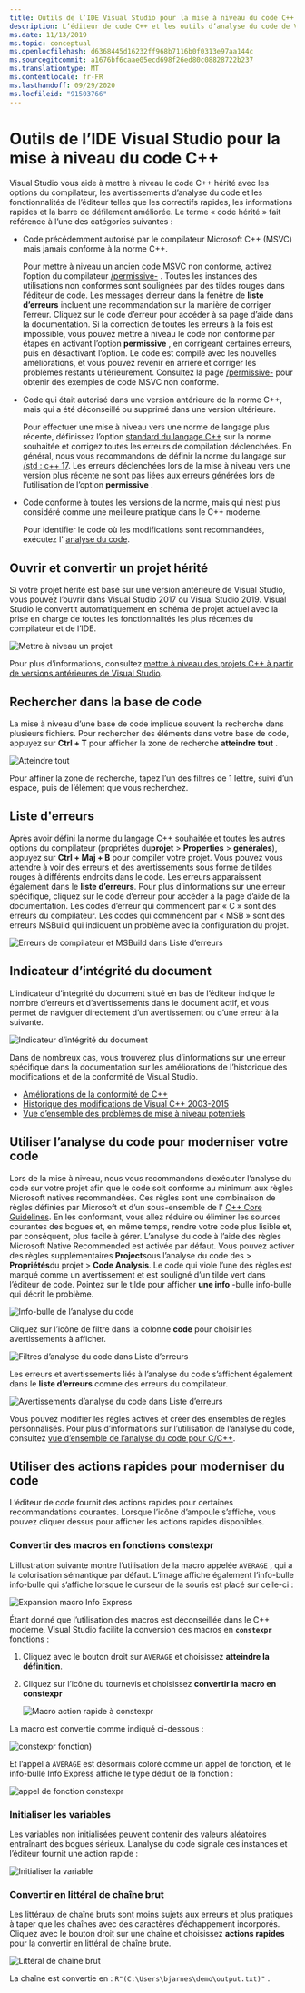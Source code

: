 ```yaml
---
title: Outils de l’IDE Visual Studio pour la mise à niveau du code C++
description: L’éditeur de code C++ et les outils d’analyse du code de Visual Studio vous aident à moderniser votre base de code C++.
ms.date: 11/13/2019
ms.topic: conceptual
ms.openlocfilehash: d6368445d16232ff968b7116b0f0313e97aa144c
ms.sourcegitcommit: a1676bf6caae05ecd698f26ed80c08828722b237
ms.translationtype: MT
ms.contentlocale: fr-FR
ms.lasthandoff: 09/29/2020
ms.locfileid: "91503766"
---
```

# <a name="visual-studio-ide-tools-for-upgrading-c-code"></a>Outils de l’IDE Visual Studio pour la mise à niveau du code C++

Visual Studio vous aide à mettre à niveau le code C++ hérité avec les options du compilateur, les avertissements d’analyse du code et les fonctionnalités de l’éditeur telles que les correctifs rapides, les informations rapides et la barre de défilement améliorée. Le terme « code hérité » fait référence à l’une des catégories suivantes :

- Code précédemment autorisé par le compilateur Microsoft C++ (MSVC) mais jamais conforme à la norme C++.

   Pour mettre à niveau un ancien code MSVC non conforme, activez l’option du compilateur [/permissive-](../build/reference/permissive-standards-conformance.md) . Toutes les instances des utilisations non conformes sont soulignées par des tildes rouges dans l’éditeur de code. Les messages d’erreur dans la fenêtre de **liste d’erreurs** incluent une recommandation sur la manière de corriger l’erreur. Cliquez sur le code d’erreur pour accéder à sa page d’aide dans la documentation. Si la correction de toutes les erreurs à la fois est impossible, vous pouvez mettre à niveau le code non conforme par étapes en activant l’option **permissive** , en corrigeant certaines erreurs, puis en désactivant l’option. Le code est compilé avec les nouvelles améliorations, et vous pouvez revenir en arrière et corriger les problèmes restants ultérieurement. Consultez la page [/permissive-](../build/reference/permissive-standards-conformance.md) pour obtenir des exemples de code MSVC non conforme.

- Code qui était autorisé dans une version antérieure de la norme C++, mais qui a été déconseillé ou supprimé dans une version ultérieure.

   Pour effectuer une mise à niveau vers une norme de langage plus récente, définissez l’option [standard du langage C++](../build/reference/std-specify-language-standard-version.md) sur la norme souhaitée et corrigez toutes les erreurs de compilation déclenchées. En général, nous vous recommandons de définir la norme du langage sur [/std : c++ 17](../build/reference/std-specify-language-standard-version.md). Les erreurs déclenchées lors de la mise à niveau vers une version plus récente ne sont pas liées aux erreurs générées lors de l’utilisation de l’option **permissive** .

- Code conforme à toutes les versions de la norme, mais qui n’est plus considéré comme une meilleure pratique dans le C++ moderne.

   Pour identifier le code où les modifications sont recommandées, exécutez l' [analyse du code](../code-quality/code-analysis-for-c-cpp-overview.md).

## <a name="open-and-convert-a-legacy-project"></a>Ouvrir et convertir un projet hérité

Si votre projet hérité est basé sur une version antérieure de Visual Studio, vous pouvez l’ouvrir dans Visual Studio 2017 ou Visual Studio 2019. Visual Studio le convertit automatiquement en schéma de projet actuel avec la prise en charge de toutes les fonctionnalités les plus récentes du compilateur et de l’IDE.

![Mettre à niveau un projet](media/upgrade-dialog-v142.png "Mettre à niveau un projet")

Pour plus d’informations, consultez [mettre à niveau des projets C++ à partir de versions antérieures de Visual Studio](upgrading-projects-from-earlier-versions-of-visual-cpp.md).

## <a name="search-the-code-base"></a>Rechercher dans la base de code

La mise à niveau d’une base de code implique souvent la recherche dans plusieurs fichiers. Pour rechercher des éléments dans votre base de code, appuyez sur **Ctrl + T** pour afficher la zone de recherche **atteindre tout** .

![Atteindre tout](media/go-to-all.png "Atteindre tout")

Pour affiner la zone de recherche, tapez l’un des filtres de 1 lettre, suivi d’un espace, puis de l’élément que vous recherchez.

## <a name="error-list"></a>Liste d'erreurs

Après avoir défini la norme du langage C++ souhaitée et toutes les autres options du compilateur (propriétés du**projet**  >  **Properties**  >  **générales**), appuyez sur **Ctrl + Maj + B** pour compiler votre projet. Vous pouvez vous attendre à voir des erreurs et des avertissements sous forme de tildes rouges à différents endroits dans le code. Les erreurs apparaissent également dans le **liste d’erreurs**. Pour plus d’informations sur une erreur spécifique, cliquez sur le code d’erreur pour accéder à la page d’aide de la documentation. Les codes d’erreur qui commencent par « C » sont des erreurs du compilateur. Les codes qui commencent par « MSB » sont des erreurs MSBuild qui indiquent un problème avec la configuration du projet.

![Erreurs de compilateur et MSBuild dans Liste d’erreurs](media/compiler-error-list.png "Erreurs de compilateur et MSBuild dans Liste d’erreurs")

## <a name="document-health-indicator"></a>Indicateur d’intégrité du document

L’indicateur d’intégrité du document situé en bas de l’éditeur indique le nombre d’erreurs et d’avertissements dans le document actif, et vous permet de naviguer directement d’un avertissement ou d’une erreur à la suivante.

![Indicateur d’intégrité du document](media/document-health-indicator.png "Indicateur d’intégrité du document")

Dans de nombreux cas, vous trouverez plus d’informations sur une erreur spécifique dans la documentation sur les améliorations de l’historique des modifications et de la conformité de Visual Studio.

- [Améliorations de la conformité de C++](../overview/cpp-conformance-improvements.md)
- [Historique des modifications de Visual C++ 2003-2015](visual-cpp-change-history-2003-2015.md)
- [Vue d’ensemble des problèmes de mise à niveau potentiels](overview-of-potential-upgrade-issues-visual-cpp.md)

## <a name="use-code-analysis-to-modernize-your-code"></a>Utiliser l’analyse du code pour moderniser votre code

Lors de la mise à niveau, nous vous recommandons d’exécuter l’analyse du code sur votre projet afin que le code soit conforme au minimum aux règles Microsoft natives recommandées. Ces règles sont une combinaison de règles définies par Microsoft et d’un sous-ensemble de l' [C++ Core Guidelines](https://isocpp.github.io/CppCoreGuidelines/CppCoreGuidelines). En les conformant, vous allez réduire ou éliminer les sources courantes des bogues et, en même temps, rendre votre code plus lisible et, par conséquent, plus facile à gérer. L’analyse du code à l’aide des règles Microsoft Native Recommended est activée par défaut. Vous pouvez activer des règles supplémentaires **Project**sous l’analyse du code des  >  **Propriétés**du projet  >  **Code Analysis**. Le code qui viole l’une des règles est marqué comme un avertissement et est souligné d’un tilde vert dans l’éditeur de code. Pointez sur le tilde pour afficher **une info** -bulle info-bulle qui décrit le problème.

![Info-bulle de l’analyse du code](media/code-analysis-tooltip.png "Avertissement de l’analyse du code")

Cliquez sur l’icône de filtre dans la colonne **code** pour choisir les avertissements à afficher.

![Filtres d’analyse du code dans Liste d’erreurs](media/code-analysis-filter.png "Filtres d’analyse du code dans Liste d’erreurs")

Les erreurs et avertissements liés à l’analyse du code s’affichent également dans le **liste d’erreurs** comme des erreurs du compilateur.

![Avertissements d’analyse du code dans Liste d’erreurs](media/code-analysis-error-list.png "Avertissements d’analyse du code dans Liste d’erreurs")

Vous pouvez modifier les règles actives et créer des ensembles de règles personnalisés. Pour plus d’informations sur l’utilisation de l’analyse du code, consultez [vue d’ensemble de l’analyse du code pour C/C++](../code-quality/code-analysis-for-c-cpp-overview.md).

## <a name="use-quick-actions-to-modernize-code"></a>Utiliser des actions rapides pour moderniser du code

L’éditeur de code fournit des actions rapides pour certaines recommandations courantes. Lorsque l’icône d’ampoule s’affiche, vous pouvez cliquer dessus pour afficher les actions rapides disponibles.

### <a name="convert-macros-to-constexpr-functions"></a>Convertir des macros en fonctions constexpr

L’illustration suivante montre l’utilisation de la macro appelée `AVERAGE` , qui a la colorisation sémantique par défaut. L’image affiche également l’info-bulle info-bulle qui s’affiche lorsque le curseur de la souris est placé sur celle-ci :

![Expansion macro Info Express](media/macro-expansion-quick-info.png "Expansion macro info-bulle Info Express")

Étant donné que l’utilisation des macros est déconseillée dans le C++ moderne, Visual Studio facilite la conversion des macros en **`constexpr`** fonctions :

1. Cliquez avec le bouton droit sur `AVERAGE` et choisissez **atteindre la définition**.
2. Cliquez sur l’icône du tournevis et choisissez **convertir la macro en constexpr**

   ![Macro action rapide à constexpr](media/quick-action-macro-to-constexpr.png "Macro action rapide à constexpr")

La macro est convertie comme indiqué ci-dessous :

![constexpr fonction)](media/constexpr-function.png "constexpr fonction)")

Et l’appel à `AVERAGE` est désormais coloré comme un appel de fonction, et le info-bulle Info Express affiche le type déduit de la fonction :

![appel de fonction constexpr](media/constexpr-function-call.png "appel de fonction constexpr")

### <a name="initialize-variables"></a>Initialiser les variables

Les variables non initialisées peuvent contenir des valeurs aléatoires entraînant des bogues sérieux. L’analyse du code signale ces instances et l’éditeur fournit une action rapide :

![Initialiser la variable](media/init-variable.png "Initialiser une action rapide sur une variable")

### <a name="convert-to-raw-string-literal"></a>Convertir en littéral de chaîne brut

Les littéraux de chaîne bruts sont moins sujets aux erreurs et plus pratiques à taper que les chaînes avec des caractères d’échappement incorporés. Cliquez avec le bouton droit sur une chaîne et choisissez **actions rapides** pour la convertir en littéral de chaîne brute.

![Littéral de chaîne brut](media/raw-string-literal.png "Littéral de chaîne brut")

La chaîne est convertie en : `R"(C:\Users\bjarnes\demo\output.txt)"` .
